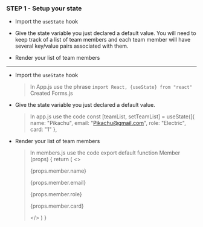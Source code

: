### STEP 1 - Setup your state

- Import the `useState` hook

- Give the state variable you just declared a default value. You will need to keep track of a list of team members and each team member will have several key/value pairs associated with them.

- Render your list of team members

--------------


- Import the `useState` hook
    > In App.js use the phrase ``` import React, {useState} from "react" ```
    > Created Forms.js

- Give the state variable you just declared a default value.
    > In app.js use the code
        const [teamList, setTeamList] = useState([{
        name: "Pikachu",
        email: "Pikachu@gmail.com", 
        role: "Electric",
        card: "1"
        },

- Render your list of team members
    > In members.js use the code
        export default function Member (props) {
        return (
        <>
        <div>
        <p> {props.member.name} </p>
        <p> {props.member.email} </p>
        <p> {props.member.role} </p>
        <p> {props.member.card} </p>
        </div>
        </>
        )
        }